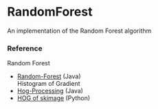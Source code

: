 RandomForest
============

An implementation of the Random Forest algorithm

### Reference
Random Forest
* [Random-Forest](https://github.com/ironmanMA/Random-Forest) (Java)  
Histogram of Gradient
* [Hog-Processing](http://hogprocessing.altervista.org/) (Java)
* [HOG of skimage](http://scikit-image.org/docs/dev/auto_examples/plot_hog.html) (Python)  
